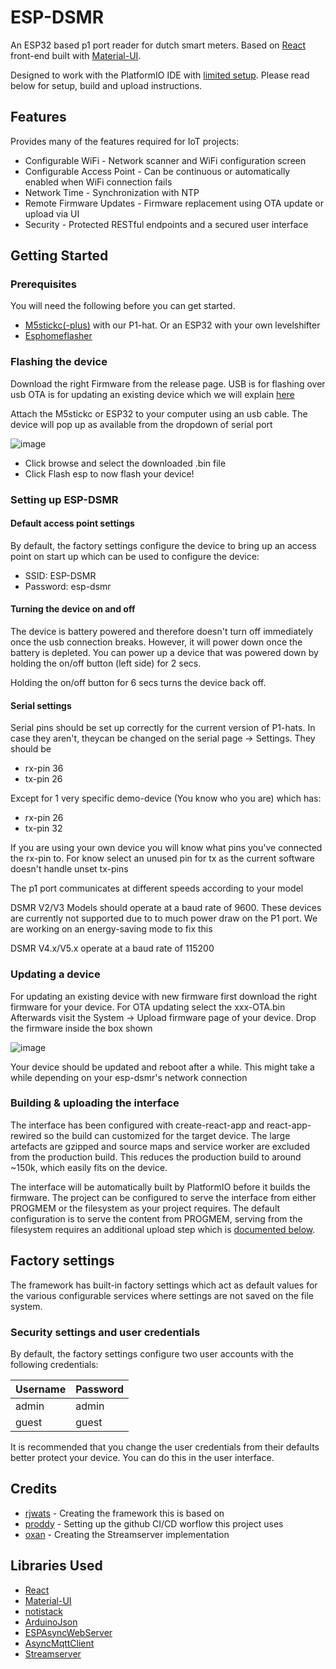 # ESP-DSMR

An ESP32 based p1 port reader for dutch smart meters. Based on [React](https://reactjs.org/) front-end built with [Material-UI](https://material-ui.com/).

Designed to work with the PlatformIO IDE with [limited setup](#getting-started). Please read below for setup, build and upload instructions.

## Features

Provides many of the features required for IoT projects:

* Configurable WiFi - Network scanner and WiFi configuration screen
* Configurable Access Point - Can be continuous or automatically enabled when WiFi connection fails
* Network Time - Synchronization with NTP
* Remote Firmware Updates - Firmware replacement using OTA update or upload via UI
* Security - Protected RESTful endpoints and a secured user interface

## Getting Started

### Prerequisites

You will need the following before you can get started.

* [M5stickc(-plus)](https://shop.m5stack.com/products/m5stickc-plus-esp32-pico-mini-iot-development-kit) with our P1-hat. Or an ESP32 with your own levelshifter
* [Esphomeflasher](https://github.com/esphome/esphome-flasher/releases)

### Flashing the device

Download the right Firmware from the release page. USB is for flashing over usb OTA is for updating an existing device which we will explain [here]()

Attach the M5stickc or ESP32 to your computer using an usb cable. The device will pop up as available from the dropdown of serial port

![image](https://user-images.githubusercontent.com/9350991/185467060-df3dca09-b913-4b6b-a968-0182f29e5d0c.png)

* Click browse and select the downloaded .bin file
* Click Flash esp to now flash your device!
### Setting up ESP-DSMR

#### Default access point settings

By default, the factory settings configure the device to bring up an access point on start up which can be used to configure the device:

* SSID: ESP-DSMR
* Password: esp-dsmr

#### Turning the device on and off

The device is battery powered and therefore doesn't turn off immediately once the usb connection breaks. However, it will power down once the battery is depleted. You can power up a device that was powered down by holding the on/off button (left side) for 2 secs. 

Holding the on/off button for 6 secs turns the device back off.

#### Serial settings
Serial pins should be set up correctly for the current version of P1-hats. In case they aren't, theycan be changed on the serial page -> Settings.  They should be

- rx-pin 36
- tx-pin 26

Except for 1 very specific demo-device (You know who you are) which has:

- rx-pin 26
- tx-pin 32

If you are using your own device you will know what pins you've connected the rx-pin to. For know select an unused pin for tx as the current software doesn't handle unset tx-pins

The p1 port communicates at different speeds according to your model

DSMR V2/V3 Models should operate at a baud rate of 9600. These devices are currently not supported due to to much power draw on the P1 port. We are working on an energy-saving mode to fix this

DSMR V4.x/V5.x operate at a baud rate of 115200

### Updating a device

For updating an existing device with new firmware first download the right firmware for your device. For OTA updating select the xxx-OTA.bin Afterwards visit the System -> Upload firmware page of your device. Drop the firmware inside the box shown

![image](https://user-images.githubusercontent.com/9350991/185467864-debc14d2-d3d4-4430-9a90-beb0c6f2bb58.png)

Your device should be updated and reboot after a while. This might take a while depending on your esp-dsmr's network connection


### Building & uploading the interface

The interface has been configured with create-react-app and react-app-rewired so the build can customized for the target device. The large artefacts are gzipped and source maps and service worker are excluded from the production build. This reduces the production build to around ~150k, which easily fits on the device.

The interface will be automatically built by PlatformIO before it builds the firmware. The project can be configured to serve the interface from either PROGMEM or the filesystem as your project requires. The default configuration is to serve the content from PROGMEM, serving from the filesystem requires an additional upload step which is [documented below](#serving-the-interface-from-the-filesystem).

## Factory settings

The framework has built-in factory settings which act as default values for the various configurable services where settings are not saved on the file system.

### Security settings and user credentials

By default, the factory settings configure two user accounts with the following credentials: 

Username | Password
-------- | --------
admin    | admin
guest    | guest

It is recommended that you change the user credentials from their defaults better protect your device. You can do this in the user interface.


## Credits

* [rjwats](https://github.com/rjwats)     - Creating the framework this is based on
* [proddy](https://github.com/proddy)     - Setting up the github CI/CD worflow this project uses
* [oxan](https://github.com/oxan)         - Creating the Streamserver implementation

## Libraries Used

* [React](https://reactjs.org/)
* [Material-UI](https://mui.com/)
* [notistack](https://github.com/iamhosseindhv/notistack)
* [ArduinoJson](https://github.com/bblanchon/ArduinoJson)
* [ESPAsyncWebServer](https://github.com/me-no-dev/ESPAsyncWebServer)
* [AsyncMqttClient](https://github.com/marvinroger/async-mqtt-client)
* [Streamserver](https://gist.github.com/oxan/4a1a36e12ebed13d31d7ed136b104959)
